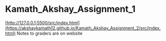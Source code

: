 ﻿# Kamath_Akshay_Assignment_1
[http://127.0.0.1:5500/src/index.html](https://akshaykamath12.github.io/Kamath_Akshay_Assignment_2/src/index.html)
Notes to graders are on website
